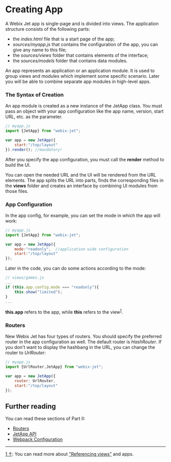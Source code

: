 # Creating App

A Webix Jet app is single-page and is divided into views. The application structure consists of the following parts:

- the *index.html* file that is a start page of the app;
- *sources/myapp.js* that contains the configuration of the app, you can give any name to this file;
- the *sources/views* folder that contains elements of the interface;
- the *sources/models* folder that contains data modules.

An app represents an application or an application module. It is used to group views and modules which implement some specific scenario. Later you will be able to combine separate app modules in high-level apps.

### The Syntax of Creation

An app module is created as a new instance of the JetApp class. You must pass an object with your app configuration like the app name, version, start URL, etc. as the parameter.

~~~js
// myapp.js
import {JetApp} from "webix-jet";

var app = new JetApp({
    start:"/top/layout"
}).render(); //mandatory!
~~~

After you specify the app configuration, you must call the **render** method to build the UI.

You can open the needed URL and the UI will be rendered from the URL elements. The app splits the URL into parts, finds the corresponding files in the **views** folder and creates an interface by combining UI modules from those files.

### App Configuration

In the app config, for example, you can set the mode in which the app will work:

```js
// myapp.js
import {JetApp} from "webix-jet";

var app = new JetApp({
	mode:"readonly",  //application wide configuration
	start:"/top/layout"
});
```

Later in the code, you can do some actions according to the mode:

```js
// views/games.js
...
if (this.app.config.mode === "readonly"){
	this.show("limited");
}
...
```

**this.app** refers to the app, while **this** refers to the view<sup><a href="#myfootnote1" id="origin">1</a></sup>.

### Routers

New Webix Jet has four types of routers. You should specify the preferred router in the app configuration as well. The default router is *HashRouter*. If you don't want to display the hashbang in the URL, you can change the router to *UrlRouter*:

```js
// myapp.js
import {UrlRouter,JetApp} from "webix-jet";

var app = new JetApp({
	router: UrlRouter,
    start:"/top/layout"
});
```

## Further reading

You can read these sections of Part II:

- [Routers](../details/routers.md)
- [JetApp API](../details/app.md)
- [Webpack Configuration](../details/webpackconfig.md)

<!-- footnotes -->
- - -
<a id="myfootnote1" href="#origin">1 &uarr;</a>:
You can read more about ["Referencing views"](../details/referencing.md) and apps.